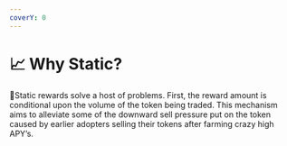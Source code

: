 ```yaml
---
coverY: 0
---
```


# 📈 Why Static?

:clap:Static rewards solve a host of problems. First, the reward amount is conditional upon the volume of the token being traded. This mechanism aims to alleviate some of the downward sell pressure put on the token caused by earlier adopters selling their tokens after farming crazy high APY’s.
